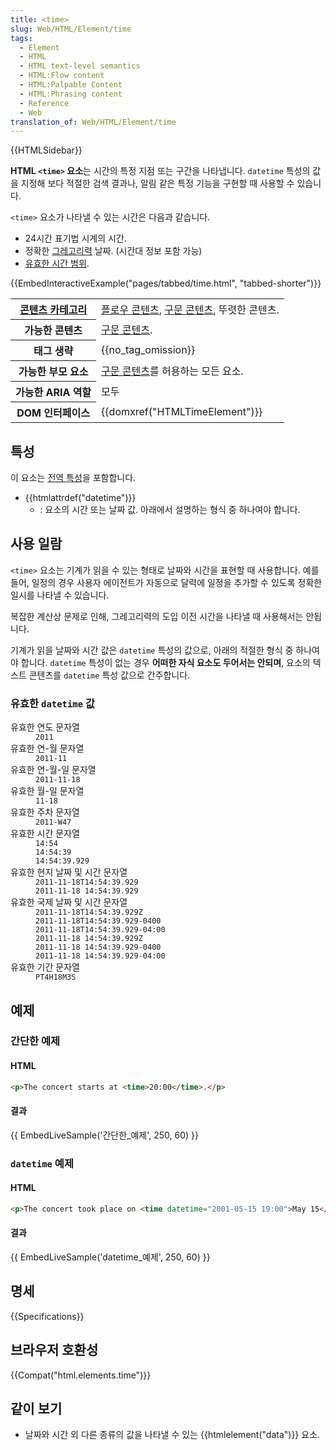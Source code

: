 ```yaml
---
title: <time>
slug: Web/HTML/Element/time
tags:
  - Element
  - HTML
  - HTML text-level semantics
  - HTML:Flow content
  - HTML:Palpable Content
  - HTML:Phrasing content
  - Reference
  - Web
translation_of: Web/HTML/Element/time
---
```

{{HTMLSidebar}}

**HTML `<time>` 요소**는 시간의 특정 지점 또는 구간을 나타냅니다. `datetime` 특성의 값을 지정해 보다 적절한 검색 결과나, 알림 같은 특정 기능을 구현할 때 사용할 수 있습니다.

`<time>` 요소가 나타낼 수 있는 시간은 다음과 같습니다.

- 24시간 표기법 시계의 시간.
- 정확한 [그레고리력](https://ko.wikipedia.org/wiki/%EA%B7%B8%EB%A0%88%EA%B3%A0%EB%A6%AC%EB%A0%A5) 날짜. (시간대 정보 포함 가능)
- [유효한 시간 범위](https://www.w3.org/TR/2014/REC-html5-20141028/infrastructure.html#valid-duration-string).

{{EmbedInteractiveExample("pages/tabbed/time.html", "tabbed-shorter")}}

<table class="properties">
  <tbody>
    <tr>
      <th scope="row">
        <a href="/ko/docs/Web/Guide/HTML/Content_categories">콘텐츠 카테고리</a>
      </th>
      <td>
        <a href="/ko/docs/Web/Guide/HTML/Content_categories#플로우_콘텐츠"
          >플로우 콘텐츠</a
        >,
        <a href="/ko/docs/Web/Guide/HTML/Content_categories#구문_콘텐츠"
          >구문 콘텐츠</a
        >, 뚜렷한 콘텐츠.
      </td>
    </tr>
    <tr>
      <th scope="row">가능한 콘텐츠</th>
      <td>
        <a href="/ko/docs/Web/Guide/HTML/Content_categories#구문_콘텐츠"
          >구문 콘텐츠</a
        >.
      </td>
    </tr>
    <tr>
      <th scope="row">태그 생략</th>
      <td>{{no_tag_omission}}</td>
    </tr>
    <tr>
      <th scope="row">가능한 부모 요소</th>
      <td>
        <a href="/ko/docs/Web/Guide/HTML/Content_categories#구문_콘텐츠"
          >구문 콘텐츠</a
        >를 허용하는 모든 요소.
      </td>
    </tr>
    <tr>
      <th scope="row">가능한 ARIA 역할</th>
      <td>모두</td>
    </tr>
    <tr>
      <th scope="row">DOM 인터페이스</th>
      <td>{{domxref("HTMLTimeElement")}}</td>
    </tr>
  </tbody>
</table>

## 특성

이 요소는 [전역 특성](/ko/docs/Web/HTML/Global_attributes)을 포함합니다.

- {{htmlattrdef("datetime")}}
  - : 요소의 시간 또는 날짜 값. 아래에서 설명하는 형식 중 하나여야 합니다.

## 사용 일람

`<time>` 요소는 기계가 읽을 수 있는 형태로 날짜와 시간을 표현할 때 사용합니다. 예를 들어, 일정의 경우 사용자 에이전트가 자동으로 달력에 일정을 추가할 수 있도록 정확한 일시를 나타낼 수 있습니다.

복잡한 계산상 문제로 인해, 그레고리력의 도입 이전 시간을 나타낼 때 사용해서는 안됩니다.

기계가 읽을 날짜와 시간 값은 `datetime` 특성의 값으로, 아래의 적절한 형식 중 하나여야 합니다. `datetime` 특성이 없는 경우 **어떠한 자식 요소도 두어서는 안되며**, 요소의 텍스트 콘텐츠를 `datetime` 특성 값으로 간주합니다.

### 유효한 `datetime` 값

<dl><dt>유효한 연도 문자열</dt><dd><code>2011</code></dd><dt>유효한 연-월 문자열</dt><dd><code>2011-11</code></dd><dt>유효한 연-월-일 문자열</dt><dd><code>2011-11-18</code></dd><dt>유효한 월-일 문자열</dt><dd><code>11-18</code></dd><dt>유효한 주차 문자열</dt><dd><code>2011-W47</code></dd><dt>유효한 시간 문자열</dt><dd><code>14:54</code></dd><dd><code>14:54:39</code></dd><dd><code>14:54:39.929</code></dd><dt>유효한 현지 날짜 및 시간 문자열</dt><dd><code>2011-11-18T14:54:39.929</code></dd><dd><code>2011-11-18 14:54:39.929</code></dd><dt>유효한 국제 날짜 및 시간 문자열</dt><dd><code>2011-11-18T14:54:39.929Z</code></dd><dd><code>2011-11-18T14:54:39.929-0400</code></dd><dd><code>2011-11-18T14:54:39.929-04:00</code></dd><dd><code>2011-11-18 14:54:39.929Z</code></dd><dd><code>2011-11-18 14:54:39.929-0400</code></dd><dd><code>2011-11-18 14:54:39.929-04:00</code></dd><dt>유효한 기간 문자열</dt><dd><code>PT4H18M3S</code></dd></dl>

## 예제

### 간단한 예제

#### HTML

```html
<p>The concert starts at <time>20:00</time>.</p>
```

#### 결과

{{ EmbedLiveSample('간단한_예제', 250, 60) }}

### `datetime` 예제

#### HTML

```html
<p>The concert took place on <time datetime="2001-05-15 19:00">May 15</time>.</p>
```

#### 결과

{{ EmbedLiveSample('datetime_예제', 250, 60) }}

## 명세

{{Specifications}}

## 브라우저 호환성

{{Compat("html.elements.time")}}

## 같이 보기

- 날짜와 시간 외 다른 종류의 값을 나타낼 수 있는 {{htmlelement("data")}} 요소.
